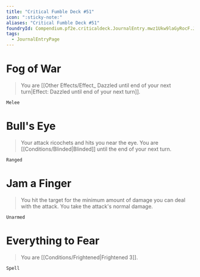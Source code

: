 ```yaml
---
title: "Critical Fumble Deck #51"
icon: ":sticky-note:"
aliases: "Critical Fumble Deck #51"
foundryId: Compendium.pf2e.criticaldeck.JournalEntry.mwz1Ukw9laGyRocF.JournalEntryPage.HJNQmrXcBXqxpU8d
tags:
  - JournalEntryPage
---
```

# Fog of War

> You are [[Other Effects/Effect_ Dazzled until end of your next turn|Effect: Dazzled until end of your next turn]].

`Melee`

# Bull's Eye

> Your attack ricochets and hits you near the eye. You are [[Conditions/Blinded|Blinded]] until the end of your next turn.

`Ranged`

# Jam a Finger

> You hit the target for the minimum amount of damage you can deal with the attack. You take the attack's normal damage.

`Unarmed`

# Everything to Fear

> You are [[Conditions/Frightened|Frightened 3]].

`Spell`